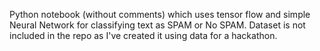 Python notebook (without comments) which uses tensor flow and simple Neural Network for classifying text as SPAM or No SPAM. Dataset is not included in the repo as I've created it using data for a hackathon.
